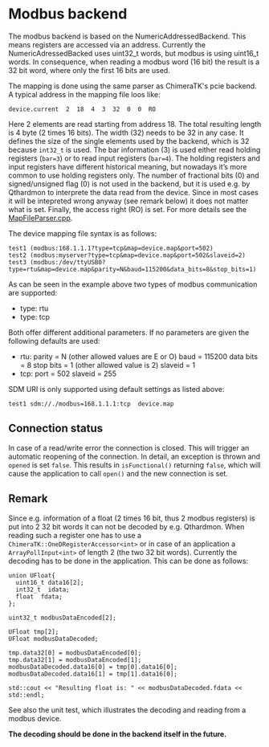# Modbus backend

The modbus backend is based on the NumericAddressedBackend. This means registers are accessed via an address. Currently the NumericAdressedBacked uses uint32\_t words, but modbus is using uint16\_t words. In consequence, when reading a modbus word (16 bit) the result is a 32 bit word, where only the first 16 bits are used.

The mapping is done using the same parser as ChimeraTK's pcie backend. A typical address in the mapping file loos like:

    device.current  2  18  4  3  32  0  0  RO
    
Here 2 elements are read starting from address 18. The total resulting length is 4 byte (2 times 16 bits). 
The width (32) needs to be 32 in any case. It defines the size of the single elements used by the backend, which is 32 because `int32_t` is used. The bar information (3) is used either read holding registers (`bar=3`) or to read input registers (`bar=4`). The holding registers and input registers have different historical meaning, but nowadays it’s more common to use holding registers only. The number of fractional bits (0) and signed/unsigned flag (0) is not used in the backend, but it is used e.g. by Qthardmon to interprete the data read from the device. Since in most cases it will be intepreted wrong anyway (see remark below) it does not matter what is set. Finally, the access right (RO) is set. For more details see the [MapFileParser.cpp](https://github.com/ChimeraTK/DeviceAccess/blob/master/fileparsers/src/MapFileParser.cpp).

The device mapping file syntax is as follows:

    test1 (modbus:168.1.1.1?type=tcp&map=device.map&port=502)
    test2 (modbus:myserver?type=tcp&map=device.map&port=502&slaveid=2)
    test3 (modbus:/dev/ttyUSB0?type=rtu&map=device.map&parity=N&baud=115200&data_bits=8&stop_bits=1)

As can be seen in the example above two types of modbus communication are supported:
 - type: rtu
 - type: tcp
 
Both offer different additional parameters. If no parameters are given the following defaults are used:

* rtu: 
    parity = N (other allowed values are E or O)
    baud = 115200
    data bits = 8
    stop bits = 1 (other allowed value is 2)
    slaveid = 1
* tcp: 
    port = 502
    slaveid = 255

SDM URI is only supported using default settings as listed above:
    
    test1 sdm://./modbus=168.1.1.1:tcp  device.map
    
## Connection status

In case of a read/write error the connection is closed. This will trigger an automatic reopening of the connection. In detail, an exception is thrown and `opened` is set `false`.
This results in `isFunctional()` returning `false`, which will cause the application to call `open()` and the new connection is set.

## Remark 

Since e.g. information of a float (2 times 16 bit, thus 2 modbus registers) is put into 2 32 bit words it can not be decoded by e.g. Qthardmon. 
When reading such a register one has to use a `ChimeraTK::OneDRegisterAccessor<int>` or in case of an application a `ArrayPollInput<int>` of length 2 (the two 32 bit words).
Currently the decoding has to be done in the application. This can be done as follows:

    union UFloat{
      uint16_t data16[2];
      int32_t  idata;
      float  fdata;
    };
    
    uint32_t modbusDataEncoded[2];
    
    UFloat tmp[2];
    UFloat modbusDataDecoded;
    
    tmp.data32[0] = modbusDataEncoded[0];
    tmp.data32[1] = modbusDataEncoded[1];
    modbusDataDecoded.data16[0] = tmp[0].data16[0];
    modbusDataDecoded.data16[1] = tmp[1].data16[0];
    
    std::cout << "Resulting float is: " << modbusDataDecoded.fdata << std::endl;
    
See also the unit test, which illustrates the decoding and reading from a modbus device.
    
**The decoding should be done in the backend itself in the future.**